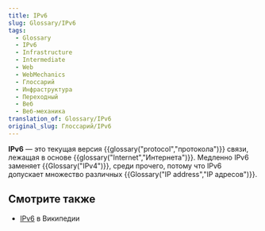 ```yaml
---
title: IPv6
slug: Glossary/IPv6
tags:
  - Glossary
  - IPv6
  - Infrastructure
  - Intermediate
  - Web
  - WebMechanics
  - Глоссарий
  - Инфраструктура
  - Переходный
  - Веб
  - Веб-механика
translation_of: Glossary/IPv6
original_slug: Глоссарий/IPv6
---
```

**IPv6** — это текущая версия {{glossary("protocol","протокола")}} связи, лежащая в основе {{glossary("Internet","Интернета")}}. Медленно IPv6 заменяет {{Glossary("IPv4")}}, среди прочего, потому что IPv6 допускает множество различных {{Glossary("IP address","IP адресов")}}.

## Смотрите также

- [IPv6](https://ru.wikipedia.org/wiki/IPv6) в Википедии